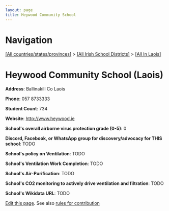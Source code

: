 ```yaml
---
layout: page
title: Heywood Community School
---
```

# Navigation

[[All countries/states/provinces]](../../..) > [[All Irish School Districts]](../..) > [[All In Laois]](..)

# Heywood Community School (Laois)

**Address**: Ballinakill Co Laois

**Phone**: 057 8733333

**Student Count**: 734

**Website**: <http://www.heywood.ie>

**School's overall airborne virus protection grade (0-5)**: 0

**Discord, Facebook, or WhatsApp group for discovery/advocacy for THIS school**: TODO

**School's policy on Ventilation**: TODO

**School's Ventilation Work Completion**: TODO

**School's Air-Purification**: TODO

**School's CO2 monitoring to actively drive ventilation and filtration**: TODO

**School's Wikidata URL**: TODO


[Edit this page](https://github.com/ventilate-schools/Ireland/edit/main/./Laois/Heywood_Community_School.md). See also [rules for contribution](../../../contribution-rules/)